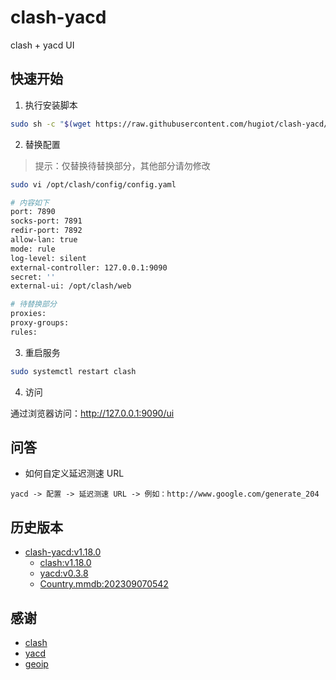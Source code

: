 # clash-yacd

clash + yacd UI

## 快速开始

1. 执行安装脚本

```bash
sudo sh -c "$(wget https://raw.githubusercontent.com/hugiot/clash-yacd/main/install.sh -O -)"
```

2. 替换配置

> 提示：仅替换待替换部分，其他部分请勿修改

```bash
sudo vi /opt/clash/config/config.yaml

# 内容如下
port: 7890
socks-port: 7891
redir-port: 7892
allow-lan: true
mode: rule
log-level: silent
external-controller: 127.0.0.1:9090
secret: ''
external-ui: /opt/clash/web

# 待替换部分
proxies:
proxy-groups:
rules:
```

3. 重启服务

```bash
sudo systemctl restart clash
```

4. 访问

通过浏览器访问：http://127.0.0.1:9090/ui

## 问答

* 如何自定义延迟测速 URL

```
yacd -> 配置 -> 延迟测速 URL -> 例如：http://www.google.com/generate_204
```

## 历史版本

* [clash-yacd:v1.18.0]()
    * [clash:v1.18.0](https://github.com/Dreamacro/clash/releases/tag/v1.18.0)
    * [yacd:v0.3.8](https://github.com/haishanh/yacd/releases/tag/v0.3.8)
    * [Country.mmdb:202309070542](https://github.com/Loyalsoldier/geoip/releases/tag/202309070542)

## 感谢

* [clash](https://github.com/Dreamacro/clash)
* [yacd](https://github.com/haishanh/yacd)
* [geoip](https://github.com/Loyalsoldier/geoip)